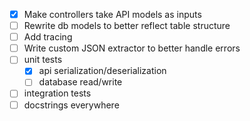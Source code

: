 - [x] Make controllers take API models as inputs
- [ ] Rewrite db models to better reflect table structure
- [ ] Add tracing
- [ ] Write custom JSON extractor to better handle errors
- [ ] unit tests
    - [x] api serialization/deserialization
    - [ ] database read/write
- [ ] integration tests
- [ ] docstrings everywhere
